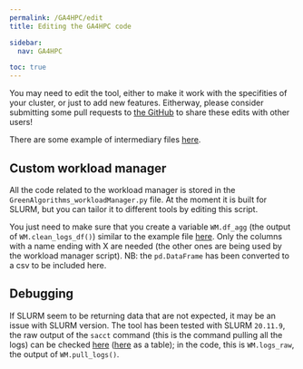 ```yaml
---
permalink: /GA4HPC/edit
title: Editing the GA4HPC code

sidebar:
  nav: GA4HPC

toc: true
---
```


You may need to edit the tool, either to make it work with the specifities of your cluster, or just to add new features.
Eitherway, please consider submitting some pull requests to [the GitHub](https://github.com/GreenAlgorithms/GreenAlgorithms4HPC) to share these edits with other users!

There are some example of intermediary files [here](https://github.com/GreenAlgorithms/GreenAlgorithms4HPC/tree/main/example_files/).

## Custom workload manager

All the code related to the workload manager is stored in the `GreenAlgorithms_workloadManager.py` file. At the moment it is built for SLURM, but you can tailor it to different tools by editing this script.

You just need to make sure that you create a variable `WM.df_agg` (the output of `WM.clean_logs_df()`) similar to the example file [here](https://github.com/GreenAlgorithms/GreenAlgorithms4HPC/tree/main/example_files/example_output_workloadManager.tsv). Only the columns with a name ending with X are needed (the other ones are being used by the workload manager script). NB: the `pd.DataFrame` has been converted to a csv to be included here.

## Debugging

If SLURM seem to be returning data that are not expected, it may be an issue with SLURM version. The tool has been tested with SLURM `20.11.9`, the raw output of the `sacct` command (this is the command pulling all the logs) can be checked [here](https://github.com/GreenAlgorithms/GreenAlgorithms4HPC/tree/main/example_files/example_sacctOutput_raw.txt) ([here](https://github.com/GreenAlgorithms/GreenAlgorithms4HPC/tree/main/example_files/example_sacctOutput_raw_asDF.tsv) as a table); in the code, this is `WM.logs_raw`, the output of `WM.pull_logs()`.
